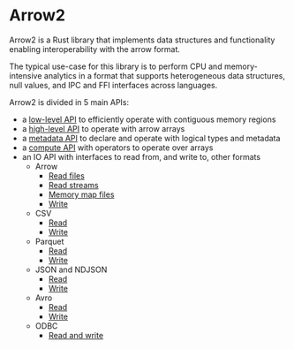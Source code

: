 # Arrow2

Arrow2 is a Rust library that implements data structures and functionality enabling
interoperability with the arrow format.

The typical use-case for this library is to perform CPU and memory-intensive analytics in a format that supports heterogeneous data structures, null values, and IPC and FFI interfaces across languages.

Arrow2 is divided in 5 main APIs:

* a [low-level API](./low_level.md) to efficiently operate with contiguous memory regions
* a [high-level API](./high_level.md) to operate with arrow arrays
* a [metadata API](./metadata.md) to declare and operate with logical types and metadata
* a [compute API](./compute.md) with operators to operate over arrays
* an IO API with interfaces to read from, and write to, other formats
    * Arrow
        * [Read files](./io/ipc_read.md)
        * [Read streams](./io/ipc_stream_read.md)
        * [Memory map files](./io/ipc_mmap.md)
        * [Write](./io/ipc_write.md)
    * CSV
        * [Read](./io/csv_read.md)
        * [Write](./io/csv_write.md)
    * Parquet
        * [Read](./io/parquet_read.md)
        * [Write](./io/parquet_write.md)
    * JSON and NDJSON
        * [Read](./io/json_read.md)
        * [Write](./io/json_write.md)
    * Avro
        * [Read](./io/avro_read.md)
        * [Write](./io/avro_write.md)
    * ODBC
        * [Read and write](./io/odbc.md)
